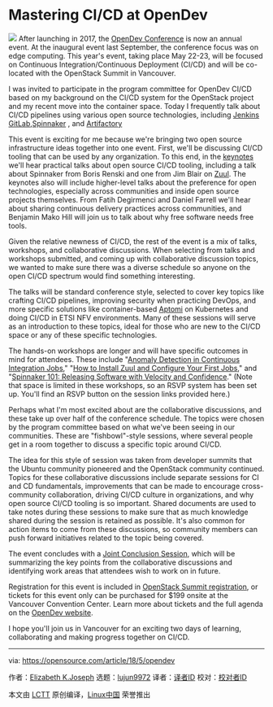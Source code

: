 Mastering CI/CD at OpenDev
======

![](https://opensource.com/sites/default/files/styles/image-full-size/public/lead-images/BUSINESS_opennature_3.png?itok=J1OSECM_)
After launching in 2017, the [OpenDev Conference][1] is now an annual event. At the inaugural event last September, the conference focus was on edge computing. This year's event, taking place May 22-23, will be focused on Continuous Integration/Continuous Deployment (CI/CD) and will be co-located with the OpenStack Summit in Vancouver.



I was invited to participate in the program committee for OpenDev CI/CD based on my background on the CI/CD system for the OpenStack project and my recent move into the container space. Today I frequently talk about CI/CD pipelines using various open source technologies, including [Jenkins][3] [GitLab][2],[Spinnaker][4] , and [Artifactory][5]

This event is exciting for me because we're bringing two open source infrastructure ideas together into one event. First, we'll be discussing CI/CD tooling that can be used by any organization. To this end, in the [keynotes][6] we'll hear practical talks about open source CI/CD tooling, including a talk about Spinnaker from Boris Renski and one from Jim Blair on [Zuul][7]. The keynotes also will include higher-level talks about the preference for open technologies, especially across communities and inside open source projects themselves. From Fatih Degirmenci and Daniel Farrell we'll hear about sharing continuous delivery practices across communities, and Benjamin Mako Hill will join us to talk about why free software needs free tools.

Given the relative newness of CI/CD, the rest of the event is a mix of talks, workshops, and collaborative discussions. When selecting from talks and workshops submitted, and coming up with collaborative discussion topics, we wanted to make sure there was a diverse schedule so anyone on the open CI/CD spectrum would find something interesting.

The talks will be standard conference style, selected to cover key topics like crafting CI/CD pipelines, improving security when practicing DevOps, and more specific solutions like container-based [Aptomi][8] on Kubernetes and doing CI/CD in ETSI NFV environments. Many of these sessions will serve as an introduction to these topics, ideal for those who are new to the CI/CD space or any of these specific technologies.

The hands-on workshops are longer and will have specific outcomes in mind for attendees. These include "[Anomaly Detection in Continuous Integration Jobs][9]," "[How to Install Zuul and Configure Your First Jobs][10]," and "[Spinnaker 101: Releasing Software with Velocity and Confidence][11]." (Note that space is limited in these workshops, so an RSVP system has been set up. You'll find an RSVP button on the session links provided here.)

Perhaps what I'm most excited about are the collaborative discussions, and these take up over half of the conference schedule. The topics were chosen by the program committee based on what we've been seeing in our communities. These are "fishbowl"-style sessions, where several people get in a room together to discuss a specific topic around CI/CD.

The idea for this style of session was taken from developer summits that the Ubuntu community pioneered and the OpenStack community continued. Topics for these collaborative discussions include separate sessions for CI and CD fundamentals, improvements that can be made to encourage cross-community collaboration, driving CI/CD culture in organizations, and why open source CI/CD tooling is so important. Shared documents are used to take notes during these sessions to make sure that as much knowledge shared during the session is retained as possible. It's also common for action items to come from these discussions, so community members can push forward initiatives related to the topic being covered.

The event concludes with a [Joint Conclusion Session][12], which will be summarizing the key points from the collaborative discussions and identifying work areas that attendees wish to work on in future.

Registration for this event is included in [OpenStack Summit registration][13], or tickets for this event only can be purchased for $199 onsite at the Vancouver Convention Center. Learn more about tickets and the full agenda on the [OpenDev website][1].

I hope you'll join us in Vancouver for an exciting two days of learning, collaborating and making progress together on CI/CD.

--------------------------------------------------------------------------------

via: https://opensource.com/article/18/5/opendev

作者：[Elizabeth K.Joseph][a]
选题：[lujun9972](https://github.com/lujun9972)
译者：[译者ID](https://github.com/译者ID)
校对：[校对者ID](https://github.com/校对者ID)

本文由 [LCTT](https://github.com/LCTT/TranslateProject) 原创编译，[Linux中国](https://linux.cn/) 荣誉推出

[a]:https://opensource.com/users/pleia2
[1]:http://2018.opendevconf.com/
[2]:https://about.gitlab.com/
[3]:https://jenkins.io/
[4]:https://www.spinnaker.io/
[5]:https://jfrog.com/artifactory/
[6]:http://2018.opendevconf.com/schedule/
[7]:https://zuul-ci.org/
[8]:http://aptomi.io/
[9]:https://www.openstack.org/summit/vancouver-2018/summit-schedule/events/21692/anomaly-detection-in-continuous-integration-jobs
[10]:https://www.openstack.org/summit/vancouver-2018/summit-schedule/events/21693/how-to-install-zuul-and-configure-your-first-jobs
[11]:https://www.openstack.org/summit/vancouver-2018/summit-schedule/events/21699/spinnaker-101-releasing-software-with-velocity-and-confidence
[12]:https://www.openstack.org/summit/vancouver-2018/summit-schedule/events/21831/opendev-cicd-joint-collab-conclusion
[13]:https://www.eventbrite.com/e/openstack-summit-may-2018-vancouver-tickets-40845826968?aff=VancouverSummit2018
